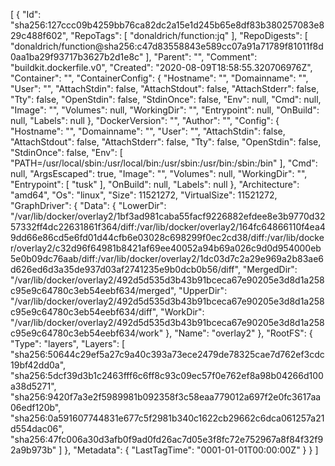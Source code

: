 [
  {
    "Id": "sha256:127ccc09b4259bb76ca82dc2a15e1d245b65e8df83b380257083e829c488f602",
    "RepoTags": [
      "donaldrich/function:jq"
    ],
    "RepoDigests": [
      "donaldrich/function@sha256:c47d83558843e589cc07a91a71789f81011f8d0aa1ba29f93717b3627b2d1e8c"
    ],
    "Parent": "",
    "Comment": "buildkit.dockerfile.v0",
    "Created": "2020-08-09T18:58:55.320706976Z",
    "Container": "",
    "ContainerConfig": {
      "Hostname": "",
      "Domainname": "",
      "User": "",
      "AttachStdin": false,
      "AttachStdout": false,
      "AttachStderr": false,
      "Tty": false,
      "OpenStdin": false,
      "StdinOnce": false,
      "Env": null,
      "Cmd": null,
      "Image": "",
      "Volumes": null,
      "WorkingDir": "",
      "Entrypoint": null,
      "OnBuild": null,
      "Labels": null
    },
    "DockerVersion": "",
    "Author": "",
    "Config": {
      "Hostname": "",
      "Domainname": "",
      "User": "",
      "AttachStdin": false,
      "AttachStdout": false,
      "AttachStderr": false,
      "Tty": false,
      "OpenStdin": false,
      "StdinOnce": false,
      "Env": [
        "PATH=/usr/local/sbin:/usr/local/bin:/usr/sbin:/usr/bin:/sbin:/bin"
      ],
      "Cmd": null,
      "ArgsEscaped": true,
      "Image": "",
      "Volumes": null,
      "WorkingDir": "",
      "Entrypoint": [
        "tusk"
      ],
      "OnBuild": null,
      "Labels": null
    },
    "Architecture": "amd64",
    "Os": "linux",
    "Size": 11521272,
    "VirtualSize": 11521272,
    "GraphDriver": {
      "Data": {
        "LowerDir": "/var/lib/docker/overlay2/1bf3ad981caba55facf9226882efdee8e3b9770d3257332ff4dc22631861f364/diff:/var/lib/docker/overlay2/164fc64866110f4ea49dd66e86cd5e6fd01d44cfb6e03028c698299f0ec2cd38/diff:/var/lib/docker/overlay2/c32d96f64981b8421af69ee40052a94b69a026c9d0d954000eb5e0b09dc76aab/diff:/var/lib/docker/overlay2/1dc03d7c2a29e969a2b83ae6d626ed6d3a35de937d03af2741235e9b0dcb0b56/diff",
        "MergedDir": "/var/lib/docker/overlay2/492d5d535d3b43b91bceca67e90205e3d8d1a258c95e9c64780c3eb54eebf634/merged",
        "UpperDir": "/var/lib/docker/overlay2/492d5d535d3b43b91bceca67e90205e3d8d1a258c95e9c64780c3eb54eebf634/diff",
        "WorkDir": "/var/lib/docker/overlay2/492d5d535d3b43b91bceca67e90205e3d8d1a258c95e9c64780c3eb54eebf634/work"
      },
      "Name": "overlay2"
    },
    "RootFS": {
      "Type": "layers",
      "Layers": [
        "sha256:50644c29ef5a27c9a40c393a73ece2479de78325cae7d762ef3cdc19bf42dd0a",
        "sha256:5dcf39d3b1c2463fff6c6ff8c93c09ec57f0e762ef8a98b04266d100a38d5271",
        "sha256:9420f7a3e2f5989981b092358f3c58eaa779012a697f2e0fc3617aa06edf120b",
        "sha256:0a591607744831e677c5f2981b340c1622cb29662c6dca061257a21d554dac06",
        "sha256:47fc006a30d3afb0f9ad0fd26ac7d05e3f8fc72e752967a8f84f32f92a9b973b"
      ]
    },
    "Metadata": {
      "LastTagTime": "0001-01-01T00:00:00Z"
    }
  }
]
